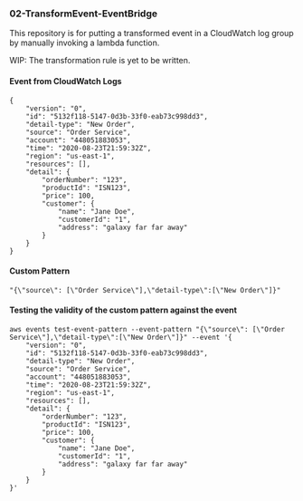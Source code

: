 ### 02-TransformEvent-EventBridge

This repository is for putting a transformed event in a CloudWatch log group by manually invoking a lambda function.

WIP: The transformation rule is yet to be written.

#### Event from CloudWatch Logs
```
{
    "version": "0",
    "id": "5132f118-5147-0d3b-33f0-eab73c998dd3",
    "detail-type": "New Order",
    "source": "Order Service",
    "account": "448051883053",
    "time": "2020-08-23T21:59:32Z",
    "region": "us-east-1",
    "resources": [],
    "detail": {
        "orderNumber": "123",
        "productId": "ISN123",
        "price": 100,
        "customer": {
            "name": "Jane Doe",
            "customerId": "1",
            "address": "galaxy far far away"
        }
    }
}
```
#### Custom Pattern
```
"{\"source\": [\"Order Service\"],\"detail-type\":[\"New Order\"]}"
```

#### Testing the validity of the custom pattern against the event
```
aws events test-event-pattern --event-pattern "{\"source\": [\"Order Service\"],\"detail-type\":[\"New Order\"]}" --event '{
    "version": "0",
    "id": "5132f118-5147-0d3b-33f0-eab73c998dd3",
    "detail-type": "New Order",
    "source": "Order Service",
    "account": "448051883053",
    "time": "2020-08-23T21:59:32Z",
    "region": "us-east-1",
    "resources": [],
    "detail": {
        "orderNumber": "123",
        "productId": "ISN123",
        "price": 100,
        "customer": {
            "name": "Jane Doe",
            "customerId": "1",
            "address": "galaxy far far away"
        }
    }
}'
```
